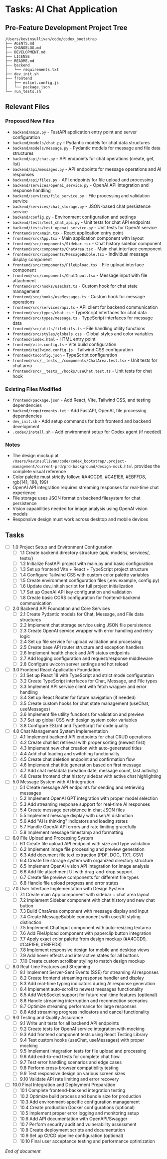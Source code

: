# Tasks: AI Chat Application

## Pre-Feature Development Project Tree
```
/Users/kevinsullivan/code/codex_bootstrap
├── AGENTS.md
├── CHANGELOG.md
├── DEVELOPMENT.md
├── LICENSE
├── README.md
├── backend
│   └── requirements.txt
├── dev_init.sh
├── frontend
│   ├── eslint.config.js
│   └── package.json
└── run_tests.sh
```

## Relevant Files

### Proposed New Files
- `backend/main.py` - FastAPI application entry point and server configuration
- `backend/models/chat.py` - Pydantic models for chat data structures
- `backend/models/message.py` - Pydantic models for message and file data structures  
- `backend/api/chat.py` - API endpoints for chat operations (create, get, list)
- `backend/api/messages.py` - API endpoints for message operations and AI responses
- `backend/api/files.py` - API endpoints for file upload and processing
- `backend/services/openai_service.py` - OpenAI API integration and response handling
- `backend/services/file_service.py` - File processing and validation service
- `backend/services/chat_storage.py` - JSON-based chat persistence service
- `backend/config.py` - Environment configuration and settings
- `backend/tests/test_chat_api.py` - Unit tests for chat API endpoints
- `backend/tests/test_openai_service.py` - Unit tests for OpenAI service
- `frontend/src/main.tsx` - React application entry point
- `frontend/src/App.tsx` - Main application component with layout
- `frontend/src/components/Sidebar.tsx` - Chat history sidebar component
- `frontend/src/components/ChatArea.tsx` - Main chat interface component
- `frontend/src/components/MessageBubble.tsx` - Individual message display component
- `frontend/src/components/FileUpload.tsx` - File upload interface component
- `frontend/src/components/ChatInput.tsx` - Message input with file attachment
- `frontend/src/hooks/useChat.ts` - Custom hook for chat state management
- `frontend/src/hooks/useMessages.ts` - Custom hook for message operations
- `frontend/src/services/api.ts` - API client for backend communication
- `frontend/src/types/chat.ts` - TypeScript interfaces for chat data
- `frontend/src/types/message.ts` - TypeScript interfaces for message data
- `frontend/src/utils/fileUtils.ts` - File handling utility functions
- `frontend/src/styles/globals.css` - Global styles and color variables
- `frontend/index.html` - HTML entry point
- `frontend/vite.config.ts` - Vite build configuration
- `frontend/tailwind.config.js` - Tailwind CSS configuration
- `frontend/tsconfig.json` - TypeScript configuration
- `frontend/src/__tests__/components/ChatArea.test.tsx` - Unit tests for chat area
- `frontend/src/__tests__/hooks/useChat.test.ts` - Unit tests for chat hook

### Existing Files Modified
- `frontend/package.json` - Add React, Vite, Tailwind CSS, and testing dependencies
- `backend/requirements.txt` - Add FastAPI, OpenAI, file processing dependencies
- `dev_init.sh` - Add setup commands for both frontend and backend development
- `.codex/install.sh` - Add environment setup for Codex agent (if needed)

### Notes

- The design mockup at `/Users/kevinsullivan/code/codex_bootstrap/.project-management/current-prd/prd-background/design-mock.html` provides the complete visual reference
- Color palette must strictly follow: #A4CCD9, #C4E1E6, #EBFFD8, rgb(141, 188, 199)
- OpenAI API integration requires streaming responses for real-time chat experience
- File storage uses JSON format on backend filesystem for chat persistence
- Vision capabilities needed for image analysis using OpenAI vision models
- Responsive design must work across desktop and mobile devices

## Tasks

- [ ] 1.0 Project Setup and Environment Configuration
  - [ ] 1.1 Create backend directory structure (api/, models/, services/, tests/)
  - [ ] 1.2 Initialize FastAPI project with main.py and basic configuration
  - [ ] 1.3 Set up frontend Vite + React + TypeScript project structure
  - [ ] 1.4 Configure Tailwind CSS with custom color palette variables
  - [ ] 1.5 Create environment configuration files (.env.example, config.py)
  - [ ] 1.6 Update dev_init.sh script for full project initialization
  - [ ] 1.7 Set up OpenAI API key configuration and validation
  - [ ] 1.8 Create basic CORS configuration for frontend-backend communication

- [ ] 2.0 Backend API Foundation and Core Services
  - [ ] 2.1 Create Pydantic models for Chat, Message, and File data structures
  - [ ] 2.2 Implement chat storage service using JSON file persistence
  - [ ] 2.3 Create OpenAI service wrapper with error handling and retry logic
  - [ ] 2.4 Set up file service for upload validation and processing
  - [ ] 2.5 Create base API router structure and exception handlers
  - [ ] 2.6 Implement health check and API status endpoints
  - [ ] 2.7 Add logging configuration and request/response middleware
  - [ ] 2.8 Configure uvicorn server settings and hot reload

- [ ] 3.0 Frontend React Application Foundation
  - [ ] 3.1 Set up React 18 with TypeScript and strict mode configuration
  - [ ] 3.2 Create TypeScript interfaces for Chat, Message, and File types
  - [ ] 3.3 Implement API service client with fetch wrapper and error handling
  - [ ] 3.4 Set up React Router for future navigation (if needed)
  - [ ] 3.5 Create custom hooks for chat state management (useChat, useMessages)
  - [ ] 3.6 Implement file utility functions for validation and preview
  - [ ] 3.7 Set up global CSS with design system color variables
  - [ ] 3.8 Configure ESLint and TypeScript for code quality

- [ ] 4.0 Chat Management System Implementation
  - [ ] 4.1 Implement backend API endpoints for chat CRUD operations
  - [ ] 4.2 Create chat list retrieval with proper sorting (newest first)
  - [ ] 4.3 Implement new chat creation with auto-generated titles
  - [ ] 4.4 Add chat loading and switching functionality
  - [ ] 4.5 Create chat deletion endpoint and confirmation flow
  - [ ] 4.6 Implement chat title generation based on first message
  - [ ] 4.7 Add chat metadata (creation date, message count, last activity)
  - [ ] 4.8 Create frontend chat history sidebar with active chat highlighting

- [ ] 5.0 Message System with AI Integration
  - [ ] 5.1 Create message API endpoints for sending and retrieving messages
  - [ ] 5.2 Implement OpenAI GPT integration with proper model selection
  - [ ] 5.3 Add streaming response support for real-time AI responses
  - [ ] 5.4 Create message persistence in chat JSON files
  - [ ] 5.5 Implement message display with user/AI distinction
  - [ ] 5.6 Add "AI is thinking" indicators and loading states
  - [ ] 5.7 Handle OpenAI API errors and rate limiting gracefully
  - [ ] 5.8 Implement message timestamp and formatting

- [ ] 6.0 File Upload and Processing System
  - [ ] 6.1 Create file upload API endpoint with size and type validation
  - [ ] 6.2 Implement image file processing and preview generation
  - [ ] 6.3 Add document file text extraction (PDF, DOC, TXT, CSV)
  - [ ] 6.4 Create file storage system with organized directory structure
  - [ ] 6.5 Implement OpenAI vision API integration for image analysis
  - [ ] 6.6 Add file attachment UI with drag-and-drop support
  - [ ] 6.7 Create file preview components for different file types
  - [ ] 6.8 Handle file upload progress and error states

- [ ] 7.0 User Interface Implementation with Design System
  - [ ] 7.1 Create main App component with sidebar + chat area layout
  - [ ] 7.2 Implement Sidebar component with chat history and new chat button
  - [ ] 7.3 Build ChatArea component with message display and input
  - [ ] 7.4 Create MessageBubble component with user/AI styling distinction
  - [ ] 7.5 Implement ChatInput component with auto-resizing textarea
  - [ ] 7.6 Add FileUpload component with paperclip button integration
  - [ ] 7.7 Apply exact color palette from design mockup (#A4CCD9, #C4E1E6, #EBFFD8)
  - [ ] 7.8 Implement responsive design for mobile and desktop views
  - [ ] 7.9 Add hover effects and interactive states for all buttons
  - [ ] 7.10 Create custom scrollbar styling to match design mockup

- [ ] 8.0 Real-time Features and Streaming
  - [ ] 8.1 Implement Server-Sent Events (SSE) for streaming AI responses
  - [ ] 8.2 Create frontend streaming response handler and display
  - [ ] 8.3 Add real-time typing indicators during AI response generation
  - [ ] 8.4 Implement auto-scroll to newest messages functionality
  - [ ] 8.5 Add WebSocket support for future real-time features (optional)
  - [ ] 8.6 Handle streaming interruption and reconnection scenarios
  - [ ] 8.7 Optimize streaming performance for large responses
  - [ ] 8.8 Add streaming progress indicators and cancel functionality

- [ ] 9.0 Testing and Quality Assurance
  - [ ] 9.1 Write unit tests for all backend API endpoints
  - [ ] 9.2 Create tests for OpenAI service integration with mocking
  - [ ] 9.3 Add frontend component tests using React Testing Library
  - [ ] 9.4 Test custom hooks (useChat, useMessages) with proper mocking
  - [ ] 9.5 Implement integration tests for file upload and processing
  - [ ] 9.6 Add end-to-end tests for complete chat flow
  - [ ] 9.7 Test error handling scenarios and edge cases
  - [ ] 9.8 Perform cross-browser compatibility testing
  - [ ] 9.9 Test responsive design on various screen sizes
  - [ ] 9.10 Validate API rate limiting and error recovery

- [ ] 10.0 Final Integration and Deployment Preparation
  - [ ] 10.1 Complete frontend-backend integration testing
  - [ ] 10.2 Optimize build process and bundle size for production
  - [ ] 10.3 Add environment-specific configuration management
  - [ ] 10.4 Create production Docker configurations (optional)
  - [ ] 10.5 Implement proper error logging and monitoring setup
  - [ ] 10.6 Add API documentation with OpenAPI/Swagger
  - [ ] 10.7 Perform security audit and vulnerability assessment
  - [ ] 10.8 Create deployment scripts and documentation
  - [ ] 10.9 Set up CI/CD pipeline configuration (optional)
  - [ ] 10.10 Final user acceptance testing and performance optimization

*End of document*
